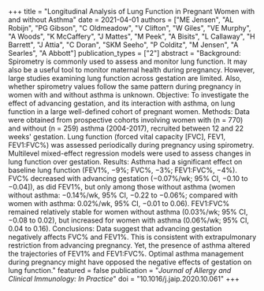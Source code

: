 +++
title = "Longitudinal Analysis of Lung Function in Pregnant Women with and without Asthma"
date = 2021-04-01
authors = ["ME Jensen", "AL Robijn", "PG Gibson", "C Oldmeadow", "V Clifton", "W Giles", "VE Murphy", "A Woods", "K McCaffery", "J Mattes", "M Peek", "A Bisits", "L Callaway", "H Barrett", "J Attia", "C Doran", "SKM Seeho", "P Colditz", "M Jensen", "A Searles", "A Abbott"]
publication_types = ["2"]
abstract = "Background: Spirometry is commonly used to assess and monitor lung function. It may also be a useful tool to monitor maternal health during pregnancy. However, large studies examining lung function across gestation are limited. Also, whether spirometry values follow the same pattern during pregnancy in women with and without asthma is unknown. Objective: To investigate the effect of advancing gestation, and its interaction with asthma, on lung function in a large well-defined cohort of pregnant women. Methods: Data were obtained from prospective cohorts involving women with (n = 770) and without (n = 259) asthma (2004-2017), recruited between 12 and 22 weeks' gestation. Lung function (forced vital capacity [FVC], FEV1, FEV1:FVC%) was assessed periodically during pregnancy using spirometry. Multilevel mixed-effect regression models were used to assess changes in lung function over gestation. Results: Asthma had a significant effect on baseline lung function (FEV1%, −9%; FVC%, −3%; FEV1:FVC%, −4%). FVC% decreased with advancing gestation (−0.07%/wk; 95% CI, −0.10 to −0.04]), as did FEV1%, but only among those without asthma (women without asthma: −0.14%/wk, 95% CI, −0.22 to −0.06%; compared with women with asthma: 0.02%/wk, 95% CI, −0.01 to 0.06). FEV1:FVC% remained relatively stable for women without asthma (0.03%/wk; 95% CI, −0.08 to 0.02), but increased for women with asthma (0.06%/wk; 95% CI, 0.04 to 0.16). Conclusions: Data suggest that advancing gestation negatively affects FVC% and FEV1%. This is consistent with extrapulmonary restriction from advancing pregnancy. Yet, the presence of asthma altered the trajectories of FEV1% and FEV1:FVC%. Optimal asthma management during pregnancy might have opposed the negative effects of gestation on lung function."
featured = false
publication = "*Journal of Allergy and Clinical Immunology: In Practice*"
doi = "10.1016/j.jaip.2020.10.061"
+++

